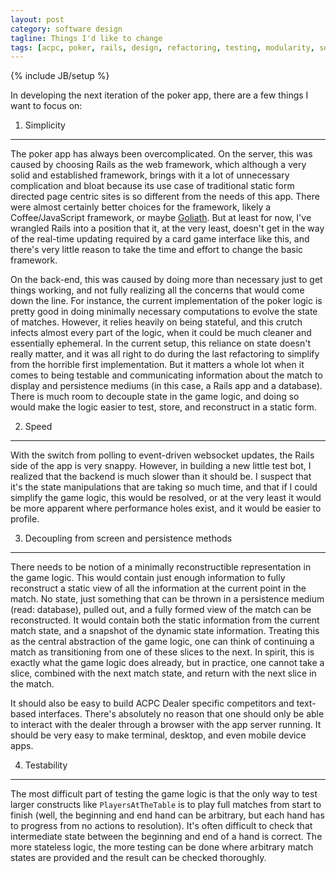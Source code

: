 ```yaml
---
layout: post
category: software design
tagline: Things I'd like to change
tags: [acpc, poker, rails, design, refactoring, testing, modularity, software]
---
```

{% include JB/setup %}

In developing the next iteration of the poker app, there are a few things I want to focus on:

1. Simplicity
----------------
The poker app has always been overcomplicated. On the server, this was caused by choosing Rails as the web framework, which although a very solid and established framework, brings with it a lot of unnecessary complication and bloat because its use case of traditional static form directed page centric sites is so different from the needs of this app. There were almost certainly better choices for the framework, likely a Coffee/JavaScript framework, or maybe [Goliath](https://github.com/postrank-labs/goliath). But at least for now, I've wrangled Rails into a position that it, at the very least, doesn't get in the way of the real-time updating required by a card game interface like this, and there's very little reason to take the time and effort to change the basic framework.

On the back-end, this was caused by doing more than necessary just to get things working, and not fully realizing all the concerns that would come down the line. For instance, the current implementation of the poker logic is pretty good in doing minimally necessary computations to evolve the state of matches. However, it relies heavily on being stateful, and this crutch infects almost every part of the logic, when it could be much cleaner and essentially ephemeral. In the current setup, this reliance on state doesn't really matter, and it was all right to do during the last refactoring to simplify from the horrible first implementation. But it matters a whole lot when it comes to being testable and communicating information about the match to display and persistence mediums (in this case, a Rails app and a database). There is much room to decouple state in the game logic, and doing so would make the logic easier to test, store, and reconstruct in a static form.

2. Speed
----------
With the switch from polling to event-driven websocket updates, the Rails side of the app is very snappy. However, in building a new little test bot, I realized that the backend is much slower than it should be. I suspect that it's the state manipulations that are taking so much time, and that if I could simplify the game logic, this would be resolved, or at the very least it would be more apparent where performance holes exist, and it would be easier to profile.

3. Decoupling from screen and persistence methods
---------------------------------
There needs to be notion of a minimally reconstructible representation in the game logic. This would contain just enough information to fully reconstruct a static view of all the information at the current point in the match. No state, just something that can be thrown in a persistence medium (read: database), pulled out, and a fully formed view of the match can be reconstructed. It would contain both the static information from the current match state, and a snapshot of the dynamic state information. Treating this as the central abstraction of the game logic, one can think of continuing a match as transitioning from one of these slices to the next. In spirit, this is exactly what the game logic does already, but in practice, one cannot take a slice, combined with the next match state, and return with the next slice in the match.

It should also be easy to build ACPC Dealer specific competitors and text-based interfaces. There's absolutely no reason that one should only be able to interact with the dealer through a browser with the app server running. It should be very easy to make terminal, desktop, and even mobile device apps.

4. Testability
---------------------
The most difficult part of testing the game logic is that the only way to test larger constructs like `PlayersAtTheTable` is to play full matches from start to finish (well, the beginning and end hand can be arbitrary, but each hand has to progress from no actions to resolution). It's often difficult to check that intermediate state between the beginning and end of a hand is correct. The more stateless logic, the more testing can be done where arbitrary match states are provided and the result can be checked thoroughly.
